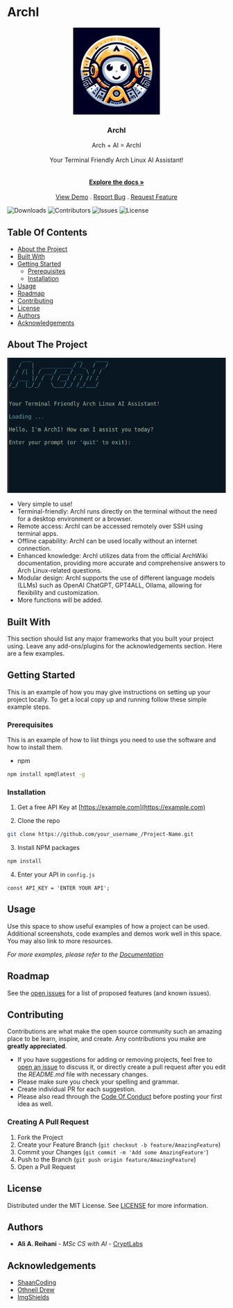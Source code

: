 # ArchI

<p align="center">
  <a href="https://github.com/CryptLabs/Archi">
    <img src="logo.jpeg" alt="Logo" width="200" height="200">
  </a>

  <h3 align="center">ArchI</h3>

  <p align="center">
    Arch + AI = ArchI<br/><br/> Your Terminal Friendly Arch Linux AI Assistant!<br/>
    <br/>
    <br/>
    <a href="https://github.com/CryptLabs/Archi"><strong>Explore the docs »</strong></a>
    <br/>
    <br/>
    <a href="https://github.com/CryptLabs/Archi">View Demo</a>
    .
    <a href="https://github.com/CryptLabs/Archi/issues">Report Bug</a>
    .
    <a href="https://github.com/CryptLabs/Archi/issues">Request Feature</a>
  </p>
</p>

![Downloads](https://img.shields.io/github/downloads/CryptLabs/Archi/total) ![Contributors](https://img.shields.io/github/contributors/CryptLabs/Archi?color=dark-green) ![Issues](https://img.shields.io/github/issues/CryptLabs/Archi) ![License](https://img.shields.io/github/license/CryptLabs/Archi) 

## Table Of Contents

* [About the Project](#about-the-project)
* [Built With](#built-with)
* [Getting Started](#getting-started)
  * [Prerequisites](#prerequisites)
  * [Installation](#installation)
* [Usage](#usage)
* [Roadmap](#roadmap)
* [Contributing](#contributing)
* [License](#license)
* [Authors](#authors)
* [Acknowledgements](#acknowledgements)

## About The Project

![Screen Shot](images/archi.png)

* Very simple to use!
* Terminal-friendly: ArchI runs directly on the terminal without the need for a desktop environment or a browser.
* Remote access: ArchI can be accessed remotely over SSH using terminal apps.
* Offline capability: ArchI can be used locally without an internet connection.
* Enhanced knowledge: ArchI utilizes data from the official ArchWiki documentation, providing more accurate and comprehensive answers to Arch Linux-related questions.
* Modular design: ArchI supports the use of different language models (LLMs) such as OpenAI ChatGPT, GPT4ALL, Ollama, allowing for flexibility and customization.
* More functions will be added.



## Built With

This section should list any major frameworks that you built your project using. Leave any add-ons/plugins for the acknowledgements section. Here are a few examples.

## Getting Started

This is an example of how you may give instructions on setting up your project locally.
To get a local copy up and running follow these simple example steps.

### Prerequisites

This is an example of how to list things you need to use the software and how to install them.

* npm

```sh
npm install npm@latest -g
```

### Installation

1. Get a free API Key at [https://example.com](https://example.com)

2. Clone the repo

```sh
git clone https://github.com/your_username_/Project-Name.git
```

3. Install NPM packages

```sh
npm install
```

4. Enter your API in `config.js`

```JS
const API_KEY = 'ENTER YOUR API';
```

## Usage

Use this space to show useful examples of how a project can be used. Additional screenshots, code examples and demos work well in this space. You may also link to more resources.

_For more examples, please refer to the [Documentation](https://example.com)_

## Roadmap

See the [open issues](https://github.com/CryptLabs/Archi/issues) for a list of proposed features (and known issues).

## Contributing

Contributions are what make the open source community such an amazing place to be learn, inspire, and create. Any contributions you make are **greatly appreciated**.
* If you have suggestions for adding or removing projects, feel free to [open an issue](https://github.com/CryptLabs/Archi/issues/new) to discuss it, or directly create a pull request after you edit the *README.md* file with necessary changes.
* Please make sure you check your spelling and grammar.
* Create individual PR for each suggestion.
* Please also read through the [Code Of Conduct](https://github.com/CryptLabs/Archi/blob/main/CODE_OF_CONDUCT.md) before posting your first idea as well.

### Creating A Pull Request

1. Fork the Project
2. Create your Feature Branch (`git checkout -b feature/AmazingFeature`)
3. Commit your Changes (`git commit -m 'Add some AmazingFeature'`)
4. Push to the Branch (`git push origin feature/AmazingFeature`)
5. Open a Pull Request

## License

Distributed under the MIT License. See [LICENSE](https://github.com/CryptLabs/Archi/blob/main/LICENSE.md) for more information.

## Authors

* **Ali A. Reihani** - *MSc CS with AI* - [CryptLabs](https://cryptlabs.com)

## Acknowledgements

* [ShaanCoding](https://github.com/ShaanCoding/)
* [Othneil Drew](https://github.com/othneildrew/Best-README-Template)
* [ImgShields](https://shields.io/)
